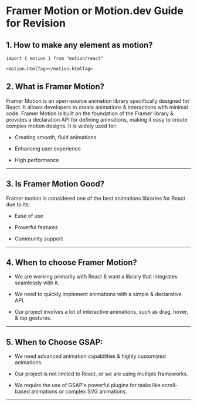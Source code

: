 # Framer Motion or Motion.dev Guide for Revision

## 1. How to make any element as motion?

```
import { motion } from "motion/react"

<motion.htmlTag></motion.htmlTag>
```

## 2. What is Framer Motion?

Framer Motion is an open-source animation library specifically designed for React. It allows developers to create animations & interactions with minimal code. Framer Motion is built on the foundation of the Framer library & provides a declaration API for defining animations, making it easy to create complex motion designs. It is widely used for:

- Creating smooth, fluid animations

- Enhancing user experience

- High performance

---

## 3. Is Framer Motion Good?

Framer motion is considered one of the best animations libraries for React due to its:

- Ease of use

- Powerful features

- Community support

---

## 4. When to choose Framer Motion?

- We are working primarily with React & want a library that integrates seamlessly with it.

- We need to quickly implement animations with a simple & declarative API.

- Our project involves a lot of interactive animations, such as drag, hover, & top gestures.

---

## 5. When to Choose GSAP:

- We need advanced animation capabilities & highly customized animations.

- Our project is not limited to React, or we are using multiple frameworks.

- We require the use of GSAP's powerful plugins for tasks like scroll-based animations or complex SVG animations.

---
